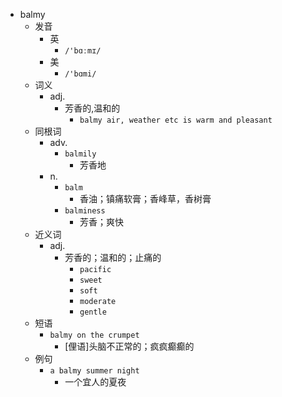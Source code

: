 - balmy
  - 发音
    - 英
      - `/'bɑːmɪ/`
    - 美
      - `/'bɑmi/`
  - 词义
    - adj.
      - 芳香的,温和的
        - `balmy air, weather etc is warm and pleasant`
  - 同根词
    - adv.
      - `balmily`
        - 芳香地
    - n.
      - `balm`
        - 香油；镇痛软膏；香峰草，香树膏
      - `balminess`
        - 芳香；爽快
  - 近义词
    - adj.
      - 芳香的；温和的；止痛的
        - `pacific`
        - `sweet`
        - `soft`
        - `moderate`
        - `gentle`
  - 短语
    - `balmy on the crumpet`
      - [俚语]头脑不正常的；疯疯癫癫的 
  - 例句
    - `a balmy summer night`
      - 一个宜人的夏夜

